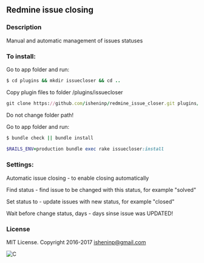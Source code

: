## Redmine issue closing

### Description

Manual and automatic management of issues statuses

### To install:

Go to app folder and run:

```ruby
$ cd plugins && mkdir issuecloser && cd ..
```

Copy plugin files to folder /plugins/issuecloser
```ruby
git clone https://github.com/isheninp/redmine_issue_closer.git plugins/issuecloser
```
Do not change folder path!

Go to app folder and run:
```ruby
$ bundle check || bundle install
	
$RAILS_ENV=production bundle exec rake issuecloser:install
```

### Settings:
Automatic issue closing - to enable closing automatically

Find status - find issue to be changed with this status, for example "solved"

Set status to  - update issues with new status, for example "closed"

Wait before change status, days -  days sinse issue was UPDATED!

### License
MIT License. Copyright 2016-2017 isheninp@gmail.com

![C](http://www.google-analytics.com/collect?v=1&t=pageview&tid=UA-93741657-1)

